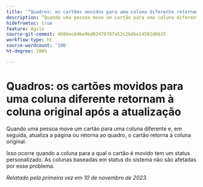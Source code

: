 ```yaml
---
title: '“Quadros: os cartões movidos para uma coluna diferente retornam à coluna original após a atualização”'
description: “Quando uma pessoa move um cartão para uma coluna diferente e, em seguida, atualiza a página ou retorna ao quadro, o cartão retorna à coluna original.”
hidefromtoc: true
feature: Agile
source-git-commit: d68bec64be9bd02478787a52c28dba14502d6635
workflow-type: ht
source-wordcount: '106'
ht-degree: 100%

---
```



# Quadros: os cartões movidos para uma coluna diferente retornam à coluna original após a atualização

Quando uma pessoa move um cartão para uma coluna diferente e, em seguida, atualiza a página ou retorna ao quadro, o cartão retorna à coluna original.

Isso ocorre quando a coluna para a qual o cartão é movido tem um status personalizado. As colunas baseadas em status do sistema não são afetadas por esse problema.

_Relatado pela primeira vez em 10 de novembro de 2023._
